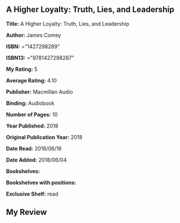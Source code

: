 ## A Higher Loyalty: Truth, Lies, and Leadership

**Title:** A Higher Loyalty: Truth, Lies, and Leadership

**Author:** James Comey

**ISBN:** ="1427298289"

**ISBN13:** ="9781427298287"

**My Rating:** 5

**Average Rating:** 4.10

**Publisher:** Macmillan Audio

**Binding:** Audiobook

**Number of Pages:** 10

**Year Published:** 2018

**Original Publication Year:** 2018

**Date Read:** 2018/06/16

**Date Added:** 2018/06/04

**Bookshelves:** 

**Bookshelves with positions:** 

**Exclusive Shelf:** read


## My Review


